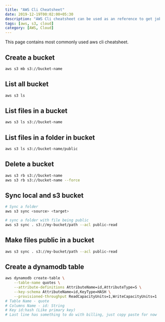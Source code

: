 ```yaml
---
title: "AWS Cli Cheatsheet"
date: 2019-12-19T00:02:00+05:30
description: "AWS Cli cheatsheet can be used as an reference to get job done on aws using command prompt"
tags: [aws, s3, cloud]
category: [AWS, Cloud]
---
```


This page contains most commonly used aws cli cheatsheet.

## Create a bucket
```bash
aws s3 mb s3://bucket-name
```

## List all bucket
```bash
aws s3 ls
```

## List files in a bucket
```bash
aws s3 ls s3://bucket-name
```

## List files in a folder in bucket
```bash
aws s3 ls s3://bucket-name/public   
```

## Delete a bucket
```bash
aws s3 rb s3://bucket-name
aws s3 rb s3://bucket-name --force
```

## Sync local and s3 bucket
```bash
# Sync a folder
aws s3 sync <source> <target>

# sync a folder with file being public
aws s3 sync . s3://my-bucket/path --acl public-read
```

## Make files public in a bucket
```bash
aws s3 sync . s3://my-bucket/path --acl public-read
```

## Create a dynamodb table
```bash
aws dynamodb create-table \
    --table-name quotes \
    --attribute-definitions AttributeName=id,AttributeType=S \
    --key-schema AttributeName=id,KeyType=HASH \
    --provisioned-throughput ReadCapacityUnits=1,WriteCapacityUnits=1
# Table Name - quote
# Columns Name - id: String
# Key id:hash (Like primary key)
# Last line has something to do with billing, just copy paste for now
```



